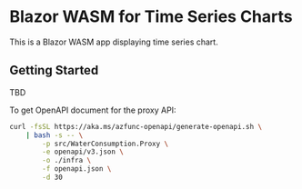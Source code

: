 # Blazor WASM for Time Series Charts #

This is a Blazor WASM app displaying time series chart.


## Getting Started ##

TBD

To get OpenAPI document for the proxy API:

```bash
curl -fsSL https://aka.ms/azfunc-openapi/generate-openapi.sh \
    | bash -s -- \
        -p src/WaterConsumption.Proxy \
        -e openapi/v3.json \
        -o ./infra \
        -f openapi.json \
        -d 30
```
